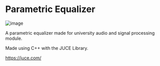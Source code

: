 # Parametric Equalizer #

![image](https://github.com/user-attachments/assets/3756ba38-602e-4ef6-a945-3a4a540bbe90)

A parametric equalizer made for university audio and signal processing module. 

Made using C++ with the JUCE Library.

https://juce.com/
